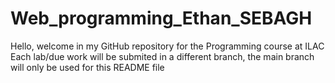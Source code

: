# Web_programming_Ethan_SEBAGH

Hello, welcome in my GitHub repository for the Programming course at ILAC
Each lab/due work will be submited in a different branch, the main branch will only be used for this README file
